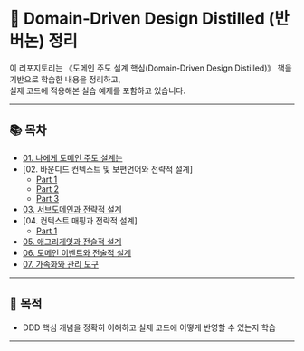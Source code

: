 # 📘 Domain-Driven Design Distilled (반 버논) 정리

이 리포지토리는 《도메인 주도 설계 핵심(Domain-Driven Design Distilled)》 책을 기반으로 학습한 내용을 정리하고,  
실제 코드에 적용해본 실습 예제를 포함하고 있습니다.

---

## 📚 목차

- [01. 나에게 도메인 주도 설계는](chapters/01-what-ddd-means-to-me.md)
- [02. 바운디드 컨텍스트 및 보편언어와 전략적 설계]
   - [Part 1](chapters/02-바운디드컨텍스트와보편언어_PART1.md)
   - [Part 2](chapters/02-바운디드컨텍스트와보편언어_PART2.md)
   - [Part 3](chapters/02-바운디드컨텍스트와보편언어_PART3.md)
- [03. 서브도메인과 전략적 설계](chapters/03-서브도메인과전략적설계.md)
- [04. 컨텍스트 매핑과 전략적 설계]
   - [Part 1](chapters/04-컨텍스트매핑과전략적설계_PART1.md)
- [05. 애그리게잇과 전술적 설계]()
- [06. 도메인 이벤트와 전술적 설계]()
- [07. 가속화와 관리 도구]()

---

## 🧠 목적

- DDD 핵심 개념을 정확히 이해하고 실제 코드에 어떻게 반영할 수 있는지 학습  

---
